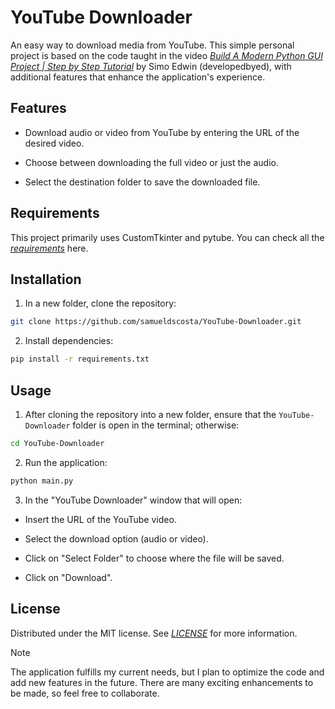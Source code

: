 # YouTube Downloader

An easy way to download media from YouTube. This simple personal project is based on the code taught in the video [_Build A Modern Python GUI Project | Step by Step Tutorial_](https://www.youtube.com/watch?v=NI9LXzo0UY0) by Simo Edwin (developedbyed), with additional features that enhance the application's experience.

## Features

- Download audio or video from YouTube by entering the URL of the desired video.

- Choose between downloading the full video or just the audio.

- Select the destination folder to save the downloaded file.

## Requirements

This project primarily uses CustomTkinter and pytube. You can check all the [_requirements_](https://github.com/samueldscosta/YouTube-Downloader/blob/main/requirements.txt) here.

## Installation

1. In a new folder, clone the repository:

```bash
git clone https://github.com/samueldscosta/YouTube-Downloader.git
```

2. Install dependencies:

```bash
pip install -r requirements.txt
```

## Usage

1. After cloning the repository into a new folder, ensure that the `YouTube-Downloader` folder is open in the terminal; otherwise:

```bash
cd YouTube-Downloader
```

2. Run the application:

```bash
python main.py
```

3. In the "YouTube Downloader" window that will open:

 - Insert the URL of the YouTube video.

 - Select the download option (audio or video).

 - Click on "Select Folder" to choose where the file will be saved.

 - Click on "Download".

## License

Distributed under the MIT license. See [_LICENSE_](https://github.com/samueldscosta/YouTube-Downloader/blob/main/LICENSE) for more information.

> [!NOTE]
> The application fulfills my current needs, but I plan to optimize the code and add new features in the future. There are many exciting enhancements to be made, so feel free to collaborate.
